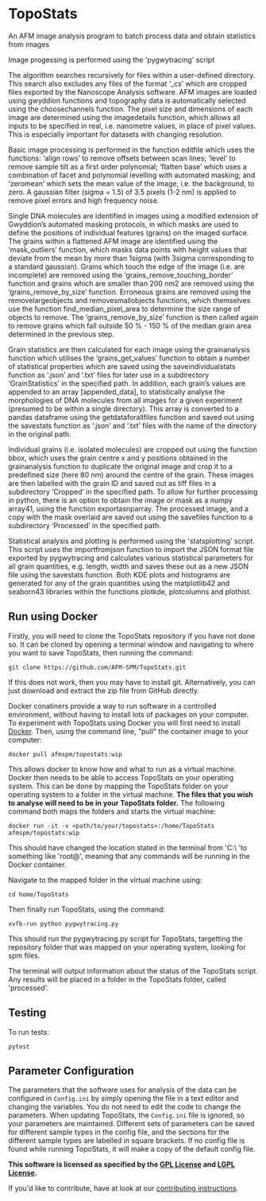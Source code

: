 # TopoStats

An AFM image analysis program to batch process data and obtain statistics from images

Image progessing is performed using the 'pygwytracing' script

The algorithm searches recursively for files within a user-defined directory. 
This search also excludes any files of the format ‘_cs’ which are cropped files exported by the Nanoscope Analysis software. 
AFM images are loaded  using gwyddion functions and topography data is automatically selected using the choosechannels function. 
The pixel size and dimensions of each image are determined using the imagedetails function, which allows all inputs to be specified in real, i.e. nanometre values, in place of pixel values. 
This is especially important for datasets with changing resolution. 

Basic image processing is performed in the function editfile which uses the functions: ‘align rows’ to remove offsets between scan lines; ‘level’ to remove sample tilt as a first order polynomial; ‘flatten base’ which uses a combination of facet and polynomial levelling with automated masking; and ‘zeromean’ which sets the mean value of the image, i.e. the background, to zero. 
A gaussian filter (sigma = 1.5) of 3.5 pixels (1-2 nm) is applied to remove pixel errors and high frequency noise. 

Single DNA molecules are identified in images using a modified extension of Gwyddion’s automated masking protocols, in which masks are used to define the positions of individual features (grains) on the imaged surface. 
The grains within a flattened AFM image are identified using the ‘mask_outliers’ function, which masks data  points with height values that deviate from the mean by more than 1sigma (with 3sigma corresponding to a standard gaussian). 
Grains which touch the edge of the image (i.e. are incomplete) are removed using the ‘grains_remove_touching_border’ function and grains which are smaller than 200 nm2 are removed using the ‘grains_remove_by_size’ function. 
Erroneous grains are removed using the removelargeobjects and removesmallobjects functions, which themselves use the function find_median_pixel_area to determine the size range of objects to remove. The ‘grains_remove_by_size’ function is then called again to remove grains which fall outside 50 % - 150 % of the median grain area determined in the previous step.  

Grain statistics are then calculated for each image using the grainanalysis function which utilises the ‘grains_get_values’ function to obtain a number of statistical properties which are saved using the saveindividualstats function as ‘.json’ and ‘.txt’ files for later use in a subdirectory ‘GrainStatistics’ in the specified path. 
In addition, each grain’s values are appended to an array [appended_data], to statistically analyse the morphologies of DNA molecules from all images for a given experiment (presumed to be within a single  directory). 
This array is converted to a pandas dataframe using the getdataforallfiles function and saved out using the savestats function as ‘.json’ and ‘.txt’ files with the name of the directory in the original path. 

Individual grains (i.e. isolated molecules) are cropped out using the function bbox, which uses the grain centre x and y positions obtained in the grainanalysis function to duplicate the original image and crop it to a predefined size (here 80 nm) around the centre of the grain. These images are then labelled with the grain ID and saved out as tiff files in a subdirectory ‘Cropped’ in the specified path.
To allow for further processing in python, there is an option to obtain the image or mask as a numpy array41, using the function exportasnparray. The processed image, and a copy with the mask overlaid are saved out using the savefiles function to a subdirectory ‘Processed’ in the specified path. 

Statistical analysis and plotting is performed using the 'statsplotting' script. 
This script uses the importfromjson function to import the JSON format file exported by pygwytracing and calculates various statistical parameters for all grain quantities, e.g. length, width and saves these out as a new JSON file using the savestats function. 
Both KDE plots and histograms are generated for any of the grain quantities using the matplotlib42 and seaborn43 libraries within the functions plotkde, plotcolumns and plothist. 

## Run using Docker

Firstly, you will need to clone the TopoStats repository if you have not done so. It can be cloned by opening a terminal window and navigating to where you want to save TopoStats, then running the command:

```
git clone https://github.com/AFM-SPM/TopoStats.git
```

If this does not work, then you may have to install git. Alternatively, you can just download and extract the zip file from GitHub directly.

Docker conatiners provide a way to run software in a controlled environment, without having to install lots of packages on your computer. To experiment with TopoStats using Docker you will first need to install [Docker](https://docs.docker.com/get-docker/). Then, using the command line, "pull" the container image to your computer:

```
docker pull afmspm/topostats:wip
```

This allows docker to know how and what to run as a virtual machine. Docker then needs to be able to access TopoStats on your operating system. This can be done by mapping the TopoStats folder on your operating system to a folder in the virtual machine. **The files that you wish to analyse will need to be in your TopoStats folder.** The following command both maps the folders and starts the virtual machine:

```
docker run -it -v <path/to/your/topostats>:/home/TopoStats afmspm/topostats:wip
```

This should have changed the location stated in the terminal from 'C:\ 'to something like 'root@', meaning that any commands will be running in the Docker container.

Navigate to the mapped folder in the virtual machine using:

```
cd home/TopoStats
```

Then finally run TopoStats, using the command:

```
xvfb-run python pygwytracing.py
```

This should run the pygwytracing.py script for TopoStats, targetting the repository folder that was mapped on your operating system, looking for spm files.

The terminal will output information about the status of the TopoStats script. Any results will be placed in a folder in the TopoStats folder, called 'processed'.

## Testing

To run tests:

```
pytest
```

## Parameter Configuration

The parameters that the software uses for analysis of the data can be configured in `Config.ini` by simply opening the file in a text editor and changing the variables. You do not need to edit the code to change the parameters.
When updating TopoStats, the `Config.ini` file is ignored, so your parameters are maintained. Different sets of parameters can be saved for different sample types in the config file, and the sections for the different sample types are labelled in square brackets. 
If no config file is found while running TopoStats, it will make a copy of the default config file.

**This software is licensed as specified by the [GPL License](COPYING) and [LGPL License](COPYING.LESSER).**

If you'd like to contribute, have at look at our [contributing instructions](contributing.md).
